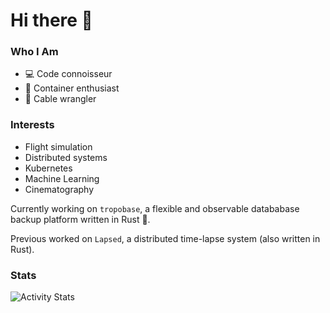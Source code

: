 # Hi there 👋

### Who I Am
- 💻 Code connoisseur
- 🐳 Container enthusiast
- 🐍 Cable wrangler

### Interests
- Flight simulation
- Distributed systems
- Kubernetes
- Machine Learning
- Cinematography


Currently working on `tropobase`, a flexible and observable datababase backup platform written in Rust 🚀.

Previous worked on `Lapsed`, a distributed time-lapse system (also written in Rust).


### Stats

![Activity Stats](https://github-readme-stats.vercel.app/api?username=philipposslicher&show_icons=true&count_private=true&theme=monokai)
